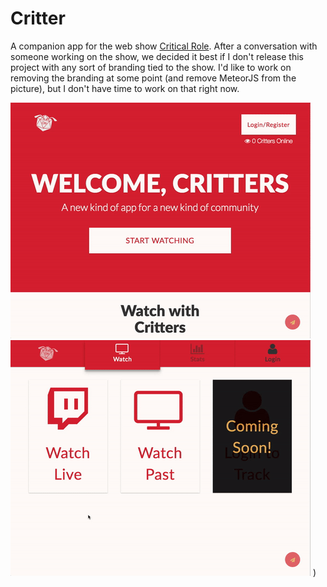 # Critter
A companion app for the web show [Critical Role](http://critrole.com). After a conversation with someone working on the show, we decided it best if I don't release this project with any sort of branding tied to the show. I'd like to work on removing the branding at some point (and remove MeteorJS from the picture), but I don't have time to work on that right now.

![Demo Gif 1](https://raw.githubusercontent.com/mCornish/critter/master/demo/critter-gif-1.gif)
![Demo Gif 1](https://raw.githubusercontent.com/mCornish/critter/master/demo/critter-gif-2.gif)
)
